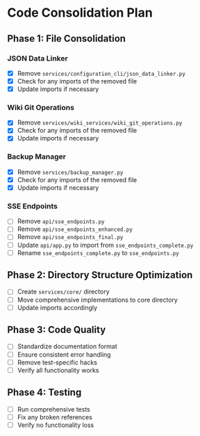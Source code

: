 # Code Consolidation Plan

## Phase 1: File Consolidation

### JSON Data Linker
- [x] Remove `services/configuration_cli/json_data_linker.py`
- [x] Check for any imports of the removed file
- [x] Update imports if necessary

### Wiki Git Operations  
- [x] Remove `services/wiki_services/wiki_git_operations.py`
- [x] Check for any imports of the removed file
- [x] Update imports if necessary

### Backup Manager
- [x] Remove `services/backup_manager.py`
- [x] Check for any imports of the removed file
- [x] Update imports if necessary

### SSE Endpoints
- [ ] Remove `api/sse_endpoints.py`
- [ ] Remove `api/sse_endpoints_enhanced.py`
- [ ] Remove `api/sse_endpoints_final.py`
- [ ] Update `api/app.py` to import from `sse_endpoints_complete.py`
- [ ] Rename `sse_endpoints_complete.py` to `sse_endpoints.py`

## Phase 2: Directory Structure Optimization
- [ ] Create `services/core/` directory
- [ ] Move comprehensive implementations to core directory
- [ ] Update imports accordingly

## Phase 3: Code Quality
- [ ] Standardize documentation format
- [ ] Ensure consistent error handling
- [ ] Remove test-specific hacks
- [ ] Verify all functionality works

## Phase 4: Testing
- [ ] Run comprehensive tests
- [ ] Fix any broken references
- [ ] Verify no functionality loss
